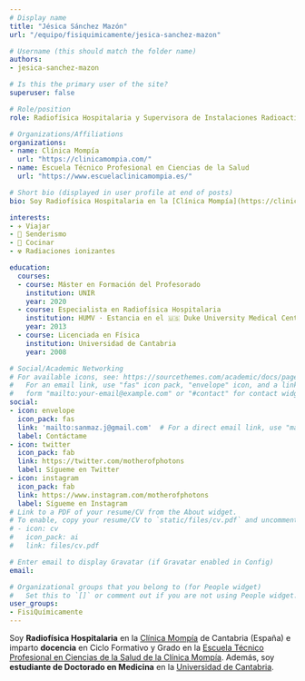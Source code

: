 ```yaml
---
# Display name
title: "Jésica Sánchez Mazón"
url: "/equipo/fisiquimicamente/jesica-sanchez-mazon"

# Username (this should match the folder name)
authors:
- jesica-sanchez-mazon

# Is this the primary user of the site?
superuser: false

# Role/position
role: Radiofísica Hospitalaria y Supervisora de Instalaciones Radioactivas

# Organizations/Affiliations
organizations:
- name: Clínica Mompía
  url: "https://clinicamompia.com/"
- name: Escuela Técnico Profesional en Ciencias de la Salud
  url: "https://www.escuelaclinicamompia.es/"  

# Short bio (displayed in user profile at end of posts)
bio: Soy Radiofísica Hospitalaria en la [Clínica Mompía](https://clinicamompia.com/) de Cantabria (España) y estudiante de Doctorado en Medicina en la [Universidad de Cantabria](https://web.unican.es).

interests:
- ✈️ Viajar 
- 🥾 Senderismo
- 🍳 Cocinar 
- ☢️ Radiaciones ionizantes

education:
  courses:
  - course: Máster en Formación del Profesorado
    institution: UNIR
    year: 2020
  - course: Especialista en Radiofísica Hospitalaria
    institution: HUMV · Estancia en el 🇺🇸 Duke University Medical Center
    year: 2013
  - course: Licenciada en Física
    institution: Universidad de Cantabria
    year: 2008

# Social/Academic Networking
# For available icons, see: https://sourcethemes.com/academic/docs/page-builder/#icons
#   For an email link, use "fas" icon pack, "envelope" icon, and a link in the
#   form "mailto:your-email@example.com" or "#contact" for contact widget.
social:
- icon: envelope
  icon_pack: fas
  link: 'mailto:sanmaz.j@gmail.com'  # For a direct email link, use "mailto:test@example.org".
  label: Contáctame
- icon: twitter
  icon_pack: fab
  link: https://twitter.com/motherofphotons
  label: Sígueme en Twitter
- icon: instagram
  icon_pack: fab
  link: https://www.instagram.com/motherofphotons
  label: Sígueme en Instagram
# Link to a PDF of your resume/CV from the About widget.
# To enable, copy your resume/CV to `static/files/cv.pdf` and uncomment the lines below.
# - icon: cv
#   icon_pack: ai
#   link: files/cv.pdf

# Enter email to display Gravatar (if Gravatar enabled in Config)
email:

# Organizational groups that you belong to (for People widget)
#   Set this to `[]` or comment out if you are not using People widget.
user_groups:
- FisiQuímicamente
---
```


Soy **Radiofísica Hospitalaria** en la [Clínica Mompía](https://clinicamompia.com/) de Cantabria (España) e imparto **docencia** en Ciclo Formativo y Grado en la [Escuela Técnico Profesional en Ciencias de la Salud de la Clínica Mompía](https://www.escuelaclinicamompia.es/). Además, soy **estudiante de Doctorado en Medicina** en la [Universidad de Cantabria](https://web.unican.es).
